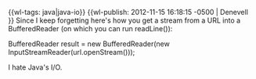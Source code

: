 {{wl-tags: java|java-io}}
{{wl-publish: 2012-11-15 16:18:15 -0500 | Denevell }}
Since I keep forgetting here's how you get a stream from a URL into a BufferedReader (on which you can run readLine()):

 BufferedReader result = new BufferedReader(new  InputStreamReader(url.openStream()));

I hate Java's I/O. 


